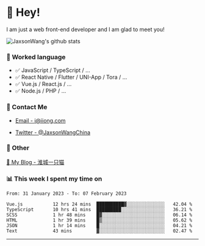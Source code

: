 # 👋 Hey!

I am just a web front-end developer and I am glad to meet you!

![JaxsonWang's github stats](https://github-readme-stats.vercel.app/api?username=JaxsonWang&&show_icons=true&&title_color=1abc9c&&icon_color=1abc9c)


### 📝 Worked language

- ✅ JavaScript / TypeScript / ...
- ✅ React Native / Flutter / UNI-App / Tora / ...
- ✅ Vue.js / React.js / ...
- ✅ Node.js / PHP / ...

### 📮 Contact Me

- [Email - i@iiong.com](mailto:i@iiong.com)

- [Twitter - @JaxsonWangChina](https://twitter.com/JaxsonWangChina)

### 🤪 Other

[📌 My Blog - 淮城一只猫](https://iiong.com)

### 📊 This week I spent my time on

<!--START_SECTION:waka-->

```text
From: 31 January 2023 - To: 07 February 2023

Vue.js           12 hrs 24 mins  ██████████▓░░░░░░░░░░░░░░   42.04 %
TypeScript       10 hrs 41 mins  █████████░░░░░░░░░░░░░░░░   36.21 %
SCSS             1 hr 48 mins    █▓░░░░░░░░░░░░░░░░░░░░░░░   06.14 %
HTML             1 hr 39 mins    █▒░░░░░░░░░░░░░░░░░░░░░░░   05.62 %
JSON             1 hr 14 mins    █░░░░░░░░░░░░░░░░░░░░░░░░   04.21 %
Text             43 mins         ▓░░░░░░░░░░░░░░░░░░░░░░░░   02.47 %
```

<!--END_SECTION:waka-->

---
